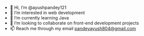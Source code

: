 - 👋 Hi, I’m @ayushpandey121
- 👀 I’m interested in web development
- 🌱 I’m currently learning Java
- 💞️ I’m looking to collaborate on front-end development projects
- 📫 Reach me through my email pandeyayush804@gmail.com

<!---
ayushpandey121/ayushpandey121 is a ✨ special ✨ repository because its `README.md` (this file) appears on your GitHub profile.
You can click the Preview link to take a look at your changes.
--->

